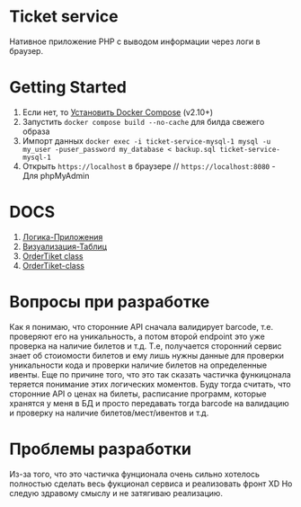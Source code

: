 # Ticket service
Нативное приложение PHP с выводом информации через логи в браузер. 

# Getting Started
1. Если нет, то [Установить Docker Compose](https://docs.docker.com/compose/install/) (v2.10+)
2. Запустить `docker compose build --no-cache` для билда свежего образа
3. Импорт данных `docker exec -i ticket-service-mysql-1 mysql -u my_user -puser_password my_database < backup.sql
ticket-service-mysql-1`
4. Открыть `https://localhost` в браузере // `https://localhost:8080` - Для phpMyAdmin

# DOCS
1. [Логика-Приложения](https://github.com/1nnuser/ticket-service/wiki/Логика-Приложения)
2. [Визуализация-Таблиц](https://github.com/1nnuser/ticket-service/wiki/Визулизация-таблиц)
3. [OrderTiket class](https://github.com/1nnuser/ticket-service/wiki/OrderTiket-class)
4. [OrderTiket-class](https://github.com/1nnuser/ticket-service/wiki/TicketManager-class)

# Вопросы при разработке
Как я понимаю, что сторонние API сначала валидирует barcode, т.е. проверяют его на уникальность, а потом второй endpoint это уже проверка на наличие билетов и т.д. Т.е, получается сторонний сервис знает об стоиомости билетов и ему лишь нужны данные для проверки уникальности кода и проверки наличие билетов на определенные ивенты. 
Еще по причине того, что это так сказать частичка функицонала теряется понимание этих логических моментов. Буду тогда считать, что сторонние API о ценах на билеты, расписание программ, которые хранятся у меня в БД и просто передавать тогда barcode на валидацию и проверку на наличие билетов/мест/ивентов и т.д.

# Проблемы разработки
Из-за того, что это частичка фунционала очень сильно хотелось полностью сделать весь фукционал сервиса и реализовать фронт XD Но следую здравому смыслу и не затягиваю реализацию.
